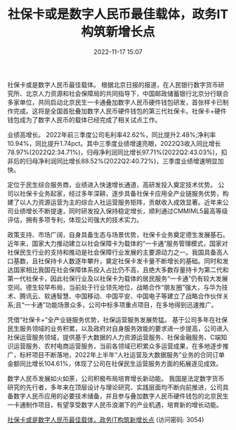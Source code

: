 ﻿---
title: 社保卡或是数字人民币最佳载体，政务IT构筑新增长点
date: 2022-11-17 15:07
tags:
- 德生科技
updated: 
---

社保卡或是数字人民币最佳载体。
根据北京日报的报道，在人民银行数字货币研究所、北京人力资源和社会保障局的共同指导下，中国邮政储蓄银行北京分行联合多家单位，共同启动北京民生一卡通叠加数字人民币硬件钱包研发，首张样卡已制作完成。这将是全国首批叠加数字人民币硬件钱包的第三代社保卡。社保卡+硬件钱包成为了数字人民币的载体已经完成了相关试点工作。

业绩高增长。
2022年前三季度公司毛利率42.62%，同比提升2.48%;净利率10.94%，同比提升1.74pct。其中三季度业绩增速亮眼，2022Q3收入同比增长78.97%(2022Q2:34.71%)，归母净利润同比增长97.71%(2022Q2:43.03%)，扣非后的归母净利润同比增长88.52%(2022Q2:40.72%)，三季度业绩增速明显加快。

定位于民生综合服务商，业绩进入快速增长通道，高研发投入奠定技术优势。
公司以社保卡业务起家，经过多年深耕，逐步具备社保卡应用全产业链服务优势，构建了以人力资源运营为主的综合人社运营服务矩阵，贡献收入成效显著。近年来公司业绩增长不断提速，同时研发投入保持稳定增长，顺利通过CMMIML5最高等级评估，拥有多项专利，体现公司强大的技术实力。
<!-- more -->
政策支持、市场广阔，自身具备生态与场景优势，社保卡业务奠定德生发展基石。
近年来，国家大力推动建立以社会保障卡为载体的“一卡通”服务管理模式，国家对社保民生行业的支持和推动是社会保障行业发展的主要源动力之一。我国具备高人口基数，且社保持卡人数逐年攀升，奠定社保卡发卡量不断增长的基础。同时和发达国家相比我国在社会保障体系投入占比仍不高，且绝大多数存量持卡为第二代和第一代社保卡，因此社保行业及以社保卡为载体的居民服务“一卡通”仍有较大发展空间。德生较早布局，当前处于行业领先地位，战略合作“朋友圈”强大，与华为技术、腾讯云、软通智慧、中国移动、中国平安、中国电子等建立了战略合作伙伴关系;且“一卡通”功能场景众多，公司中标多项重点项目，在多地得到迅速推广。

凭借“社保卡+”全产业链服务优势，社保运营服务发展势猛。
基于公司多年在社保民生服务领域的业务积累，以及政府对自身服务效能的要求进一步提高，公司进入社保运营服务领域，提供基于大数据的人力资源运营服务、社保金融服务、C端知识运营服务、农村电商运营服务，当前各领域已积累众多运营成果，在多地逐步推广，标杆项目不断落地，2022年上半年“人社运营及大数据服务”业务的合同订单金额同比增长104.61%，体现了公司在社保民生运营服务方面的拓展逐见成效。

数字人民币发展如火如荼，公司积极布局培育增长新动能。
我国是法定数字货币研究的先行者，多年来在顶层设计与理论研究、实践层面均不断向前推进，公司具备数字人民币应用的必要技术储备，并且参与叠加数字人民币硬件钱包的北京民生一卡通制作项目，有望享受数字人民币浪潮下的产业机遇，培育新的增长动能。

[社保卡或是数字人民币最佳载体，政务IT构筑新增长点](https://url12.ctfile.com/f/3948612-724737612-70b255?p=3054)
(访问密码: 3054)






